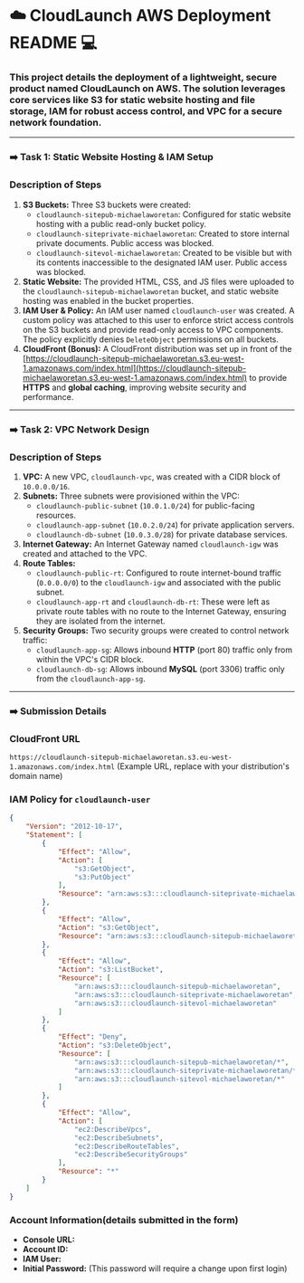 # ☁️ CloudLaunch AWS Deployment README 💻

### This project details the deployment of a lightweight, secure product named **CloudLaunch** on AWS. The solution leverages core services like **S3** for static website hosting and file storage, **IAM** for robust access control, and **VPC** for a secure network foundation.

---

### ➡️ Task 1: Static Website Hosting & IAM Setup

### **Description of Steps**

1. **S3 Buckets:** Three S3 buckets were created:
    - `cloudlaunch-sitepub-michaelaworetan`: Configured for static website hosting with a public read-only bucket policy.
    - `cloudlaunch-siteprivate-michaelaworetan`: Created to store internal private documents. Public access was blocked.
    - `cloudlaunch-sitevol-michaelaworetan`: Created to be visible but with its contents inaccessible to the designated IAM user. Public access was blocked.
2. **Static Website:** The provided HTML, CSS, and JS files were uploaded to the `cloudlaunch-sitepub-michaelaworetan` bucket, and static website hosting was enabled in the bucket properties.
3. **IAM User & Policy:** An IAM user named `cloudlaunch-user` was created. A custom policy was attached to this user to enforce strict access controls on the S3 buckets and provide read-only access to VPC components. The policy explicitly denies `DeleteObject` permissions on all buckets.
4. **CloudFront (Bonus):** A CloudFront distribution was set up in front of the [https://cloudlaunch-sitepub-michaelaworetan.s3.eu-west-1.amazonaws.com/index.html](https://cloudlaunch-sitepub-michaelaworetan.s3.eu-west-1.amazonaws.com/index.html) to provide **HTTPS** and **global caching**, improving website security and performance.

---

### ➡️ Task 2: VPC Network Design

### **Description of Steps**

1. **VPC:** A new VPC, `cloudlaunch-vpc`, was created with a CIDR block of `10.0.0.0/16`.
2. **Subnets:** Three subnets were provisioned within the VPC:
    - `cloudlaunch-public-subnet` (`10.0.1.0/24`) for public-facing resources.
    - `cloudlaunch-app-subnet` (`10.0.2.0/24`) for private application servers.
    - `cloudlaunch-db-subnet` (`10.0.3.0/28`) for private database services.
3. **Internet Gateway:** An Internet Gateway named `cloudlaunch-igw` was created and attached to the VPC.
4. **Route Tables:**
    - `cloudlaunch-public-rt`: Configured to route internet-bound traffic (`0.0.0.0/0`) to the `cloudlaunch-igw` and associated with the public subnet.
    - `cloudlaunch-app-rt` and `cloudlaunch-db-rt`: These were left as private route tables with no route to the Internet Gateway, ensuring they are isolated from the internet.
5. **Security Groups:** Two security groups were created to control network traffic:
    - `cloudlaunch-app-sg`: Allows inbound **HTTP** (port 80) traffic only from within the VPC's CIDR block.
    - `cloudlaunch-db-sg`: Allows inbound **MySQL** (port 3306) traffic only from the `cloudlaunch-app-sg`.

---

### ➡️ Submission Details

### **CloudFront URL**

`https://cloudlaunch-sitepub-michaelaworetan.s3.eu-west-1.amazonaws.com/index.html` (Example URL, replace with your distribution's domain name)

### **IAM Policy for `cloudlaunch-user`**

```json
{
    "Version": "2012-10-17",
    "Statement": [
        {
            "Effect": "Allow",
            "Action": [
                "s3:GetObject",
                "s3:PutObject"
            ],
            "Resource": "arn:aws:s3:::cloudlaunch-siteprivate-michaelaworetan/*"
        },
        {
            "Effect": "Allow",
            "Action": "s3:GetObject",
            "Resource": "arn:aws:s3:::cloudlaunch-sitepub-michaelaworetan/*"
        },
        {
            "Effect": "Allow",
            "Action": "s3:ListBucket",
            "Resource": [
                "arn:aws:s3:::cloudlaunch-sitepub-michaelaworetan",
                "arn:aws:s3:::cloudlaunch-siteprivate-michaelaworetan",
                "arn:aws:s3:::cloudlaunch-sitevol-michaelaworetan"
            ]
        },
        {
            "Effect": "Deny",
            "Action": "s3:DeleteObject",
            "Resource": [
                "arn:aws:s3:::cloudlaunch-sitepub-michaelaworetan/*",
                "arn:aws:s3:::cloudlaunch-siteprivate-michaelaworetan/*",
                "arn:aws:s3:::cloudlaunch-sitevol-michaelaworetan/*"
            ]
        },
        {
            "Effect": "Allow",
            "Action": [
                "ec2:DescribeVpcs",
                "ec2:DescribeSubnets",
                "ec2:DescribeRouteTables",
                "ec2:DescribeSecurityGroups"
            ],
            "Resource": "*"
        }
    ]
}

```

### **Account Information(details submitted in the form)**

- **Console URL:**
- **Account ID:**
- **IAM User:**
- **Initial Password:**  (This password will require a change upon first login)
